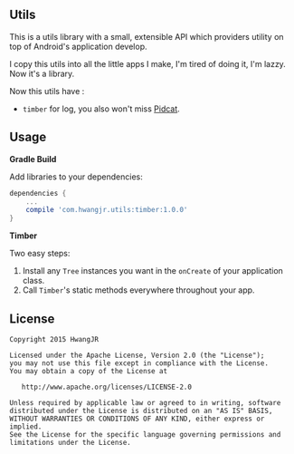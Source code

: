 Utils
------

This is a utils library with a small, extensible API which providers utility on top of Android's application develop.

I copy this utils into all the little apps I make, I'm tired of doing it, I'm lazzy. Now it's a library.

Now this utils have :
* `timber` for log, you also won't miss [Pidcat](http://github.com/JakeWharton/pidcat/).

Usage
-----

**Gradle Build**

Add libraries to your dependencies:
``` gradle
dependencies {
    ...
    compile 'com.hwangjr.utils:timber:1.0.0'
}
```

**Timber**

Two easy steps:

 1. Install any `Tree` instances you want in the `onCreate` of your application class.
 2. Call `Timber`'s static methods everywhere throughout your app.


License
-------

    Copyright 2015 HwangJR

    Licensed under the Apache License, Version 2.0 (the "License");
    you may not use this file except in compliance with the License.
    You may obtain a copy of the License at

       http://www.apache.org/licenses/LICENSE-2.0

    Unless required by applicable law or agreed to in writing, software
    distributed under the License is distributed on an "AS IS" BASIS,
    WITHOUT WARRANTIES OR CONDITIONS OF ANY KIND, either express or implied.
    See the License for the specific language governing permissions and
    limitations under the License.

